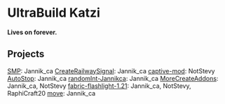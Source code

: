 # UltraBuild Katzi

**Lives on forever.**

## Projects
[SMP](https://github.com/ultrabuild-katzi/SMP): Jannik_ca
[CreateRailwaySignal](https://github.com/ultrabuild-katzi/CreateRailwaySignal): Jannik_ca
[captive-mod](https://github.com/ultrabuild-katzi/captive-mod): NotStevy
[AutoStop](https://github.com/ultrabuild-katzi/AutoStop): Jannik_ca
[randomInt-Jannikca](https://github.com/ultrabuild-katzi/randomInt-Jannikca): Jannik_ca
[MoreCreateAddons](https://github.com/ultrabuild-katzi/MoreCreateAddons): Jannik_ca, NotStevy
[fabric-flashlight-1.21](https://github.com/ultrabuild-katzi/fabric-flashlight-1.21): Jannik_ca, NotStevy, RaphiCraft20
[move](https://github.com/ultrabuild-katzi/move): Jannik_ca
